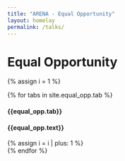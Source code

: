 ```yaml
---
title: "ARENA - Equal Opportunity"
layout: homelay
permalink: /talks/
---
```


# Equal Opportunity


{% assign i = 1 %}
<div class="row">
{% for tabs in site.equal_opp.tab %}
<div class="col-sm-6 clearfix">
<h4 style='font-weight: bold;'> {{equal_opp.tab}} </h4>
<h4>{{equal_opp.text}}</h4>
{% assign i = i | plus: 1 %}
</div>
{% endfor %}
</div>